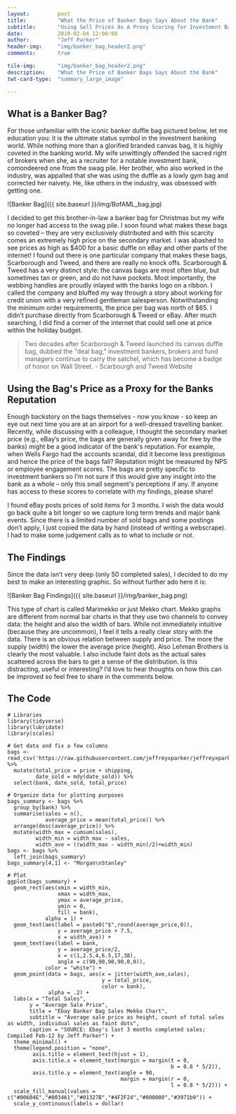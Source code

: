 ```yaml
---
layout:         post
title:          "What the Price of Banker Bags Says About the Bank"
subtitle:       "Using Sell Prices As A Proxy Scoring for Investment Banks Reputation "
date:           2019-02-04 12:00:00
author:         "Jeff Parker"
header-img:     "img/banker_bag_header2.png"
comments:       true

tile-img:       "img/banker_bag_header2.png"
description:    "What the Price of Banker Bags Says About the Bank"
twt-card-type:  "summary_large_image"

---
```


## What is a Banker Bag?
For those unfamiliar with the iconic banker duffle bag pictured below, let me education you: it is the ultimate status symbol in the investment banking world. While nothing more than a glorified branded canvas bag, it is highly coveted in the banking world. My wife unwittingly offended the sacred right of brokers when she, as a recruiter for a notable investment bank, comondeered one from the swag pile. Her brother, who also worked in the industry, was appalled that she was using the duffle as a lowly gym bag and corrected her naivety. He, like others in the industry, was obsessed with getting one.

![Banker Bag]({{ site.baseurl }}/img/BofAML_bag.jpg)

I decided to get this brother-in-law a banker bag for Christmas but my wife no longer had access to the swag pile. I soon found what makes these bags so coveted – they are very exclusively distributed and with this scarcity comes an extremely high price on the secondary market. I was abashed to see prices as high as $400 for a basic duffle on eBay and other parts of the internet! I found out there is one particular company that makes these bags, Scarborough and Tweed, and there are really no knock offs. Scarborough & Tweed has a very distinct style: the canvas bags are most often blue, but sometimes tan or green, and do not have pockets. Most importantly, the webbing handles are proudly inlayed with the banks logo on a ribbon. I called the company and bluffed my way through a story about working for credit union with a very refined gentleman salesperson. Notwithstanding the minimum order requirements, the price per bag was north of $65. I didn’t purchase directly from Scarborough & Tweed or eBay. After much searching, I did find a corner of the internet that could sell one at price within the holiday budget.

> Two decades after Scarborough & Tweed launched its canvas duffle bag, dubbed the "deal bag," investment bankers, brokers and fund managers continue to carry the satchel, which has become a badge of honor on Wall Street. - Scarbourgh and Tweed Website

## Using the Bag's Price as a Proxy for the Banks Reputation
Enough backstory on the bags themselves - now you know - so keep an eye out next time you are at an airport for a well-dressed travelling banker. Recently, while discussing with a colleague, I thought the secondary market price (e.g., eBay’s price, the bags are generally given away for free by the banks) might be a good indicator of the bank's reputation. For example, when Wells Fargo had the accounts scandal, did it become less prestigious and hence the price of the bags fall? Reputation might be measured by NPS or employee engagement scores. The bags are pretty specific to investment bankers so I’m not sure if this would give any insight into the bank as a whole – only this small segment's perceptions if any. If anyone has access to these scores to correlate with my findings, please share!

I found eBay posts prices of sold items for 3 months. I wish the data would go back quite a bit longer so we capture long term trends and major bank events. Since there is a limited number of sold bags and some postings don’t apply, I just copied the data by hand (instead of writing a webscrape). I had to make some judgement calls as to what to include or not.

## The Findings
Since the data isn’t very deep (only 50 completed sales), I decided to do my best to make an interesting graphic. So without further ado here it is:

![Banker Bag Findings]({{ site.baseurl }}/img/banker_bag.png)

This type of chart is called Marimekko or just Mekko chart. Mekko graphs are different from normal bar charts in that they use two channels to convey data: the height and also the width of bars. While not immediately intuitive (because they are uncommon), I feel it tells a really clear story with the data. There is an obvious relation between supply and price. The more the supply (width) the lower the average price (height). Also Lehman Brothers is clearly the most valuable. I also include faint dots as the actual sales scattered across the bars to get a sense of the distribution. Is this distracting, useful or interesting? I’d love to hear thoughts on how this can be improved so feel free to share in the comments below.

## The Code

```{r}
# Libraries
library(tidyverse)
library(lubridate)
library(scales)

# Get data and fix a few columns
bags <- read_csv('https://raw.githubusercontent.com/jeffreyxparker/jeffreyxparker.github.io/master/_data/banker_bags.csv') %>%
  mutate(total_price = price + shipping,
         date_sold = mdy(date_sold)) %>%
  select(bank, date_sold, total_price)

# Organize data for plotting purposes
bags_summary <- bags %>%
  group_by(bank) %>%
  summarise(sales = n(),
            average_price = mean(total_price)) %>%
  arrange(desc(average_price)) %>%
  mutate(width_max = cumsum(sales),
         width_min = width_max - sales,
         width_ave = ((width_max - width_min)/2)+width_min) 
bags <- bags %>%
  left_join(bags_summary)
bags_summary[4,1] <- "Morgan\nStanley"

# Plot
ggplot(bags_summary) +
  geom_rect(aes(xmin = width_min,
                xmax = width_max,
                ymax = average_price,
                ymin = 0,
                fill = bank),
            alpha = 1) +
  geom_text(aes(label = paste0("$",round(average_price,0)),
                y = average_price + 7.5,
                x = width_ave)) +
  geom_text(aes(label = bank,
                y = average_price/2,
                x = c(1,2.5,4,6.5,17,38),
                angle = c(90,90,90,90,0,0)),
            color = "white") +
  geom_point(data = bags, aes(x = jitter(width_ave,sales),
                              y = total_price,
                              color = bank),
             alpha = .2) +
  labs(x = "Total Sales",
       y = "Average Sale Price",
       title = "Ebay Banker Bag Sales Mekko Chart",
       subtitle = "Average sale price as height, count of total sales as width, individual sales as faint dots",
       caption = "SOURCE: Ebay's last 3 months completed sales; Compiled Feb-12 by Jeff Parker") + 
  theme_minimal() +
  theme(legend.position = "none",
        axis.title = element_text(hjust = 1),
        axis.title.x = element_text(margin = margin(t = 0,
                                                    b = 0.8 * 5/2)),
        axis.title.y = element_text(angle = 90,
                                    margin = margin(r = 0,
                                                    l = 0.8 * 5/2))) + 
  scale_fill_manual(values = c("#00604E","#003461","#01327B","#4F2F24","#000000","#3971b9")) + 
  scale_y_continuous(labels = dollar)

```